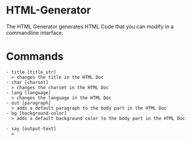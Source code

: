 # HTML-Generator
The HTML Generator generates HTML Code that you can modify in a commandline interface.

# Commands 
```
- title [title_str]
  > changes the title in the HTML Doc
- char [charset] 
  > changes the charset in the HTML Doc
- lang [language]
  > changes the language in the HTML Doc
- out [paragraph]
  > adds a default paragraph to the body part in the HTML Doc
- bg [background-color]
  > adds a default background color to the body part in the HTML Doc
  
- say [output-text]
  >
```
